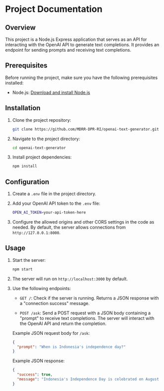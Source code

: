
# Project Documentation

## Overview

This project is a Node.js Express application that serves as an API for interacting with the OpenAI API to generate text completions. It provides an endpoint for sending prompts and receiving text completions.

## Prerequisites

Before running the project, make sure you have the following prerequisites installed:

- Node.js: [Download and install Node.js](https://nodejs.org/)

## Installation

1. Clone the project repository:

   ```sh
   git clone https://github.com/MDRR-DPR-RI/openai-text-generator.git
   ```

2. Navigate to the project directory:

   ```sh
   cd openai-text-generator
   ```

3. Install project dependencies:

   ```sh
   npm install
   ```

## Configuration

1. Create a `.env` file in the project directory.

2. Add your OpenAI API token to the `.env` file:

   ```sh
   OPEN_AI_TOKEN=your-api-token-here
   ```

3. Configure the allowed origins and other CORS settings in the code as needed. By default, the server allows connections from `http://127.0.0.1:8000`.

## Usage

1. Start the server:

   ```sh
   npm start
   ```

2. The server will run on `http://localhost:3000` by default.

3. Use the following endpoints:

   - `GET /`: Check if the server is running. Returns a JSON response with a "connection success" message.

   - `POST /ask`: Send a POST request with a JSON body containing a "prompt" to receive text completions. The server will interact with the OpenAI API and return the completion.

   Example JSON request body for `/ask`:

   ```json
   {
     "prompt": "When is Indonesia's independence day?"
   }
   ```

   Example JSON response:

   ```json
   {
     "success": true,
     "message": "Indonesia's Independence Day is celebrated on August 17th."
   }
   ```
